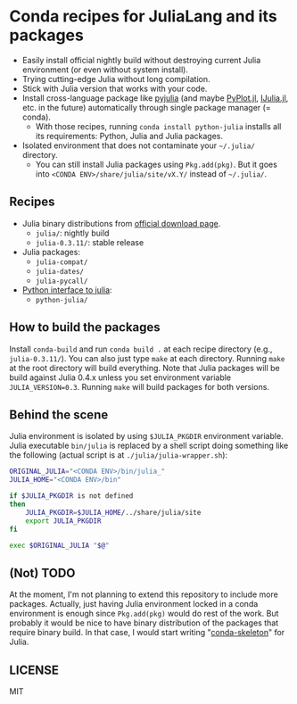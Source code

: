 # Conda recipes for JuliaLang and its packages


- Easily install official nightly build without destroying current
  Julia environment (or even without system install).
- Trying cutting-edge Julia without long compilation.
- Stick with Julia version that works with your code.
- Install cross-language package like [pyjulia] (and maybe
  [PyPlot.jl], [IJulia.jl], etc. in the future) automatically through
  single package manager (= conda).
  - With those recipes, running `conda install python-julia` installs
    all its requirements: Python, Julia and Julia packages.
- Isolated environment that does not contaminate your `~/.julia/`
  directory.
  - You can still install Julia packages using `Pkg.add(pkg)`.  But it
    goes into `<CONDA ENV>/share/julia/site/vX.Y/` instead of
    `~/.julia/`.


## Recipes

- Julia binary distributions from [official download page].
  - `julia/`: nightly build
  - `julia-0.3.11/`: stable release
- Julia packages:
  - `julia-compat/`
  - `julia-dates/`
  - `julia-pycall/`
- [Python interface to julia][pyjulia]:
  - `python-julia/`

[official download page]: http://julialang.org/downloads/
[pyjulia]: https://github.com/JuliaLang/pyjulia
[PyPlot.jl]: https://github.com/stevengj/PyPlot.jl
[IJulia.jl]: https://github.com/JuliaLang/IJulia.jl


## How to build the packages

Install `conda-build` and run `conda build .` at each recipe directory
(e.g., `julia-0.3.11/`).  You can also just type `make` at each
directory.  Running `make` at the root directory will build
everything.  Note that Julia packages will be build against Julia
0.4.x unless you set environment variable `JULIA_VERSION=0.3`.
Running `make` will build packages for both versions.


## Behind the scene

Julia environment is isolated by using `$JULIA_PKGDIR` environment
variable.  Julia executable `bin/julia` is replaced by a shell script
doing something like the following (actual script is at
`./julia/julia-wrapper.sh`):

```bash
ORIGINAL_JULIA="<CONDA ENV>/bin/julia_"
JULIA_HOME="<CONDA ENV>/bin"

if $JULIA_PKGDIR is not defined
then
    JULIA_PKGDIR=$JULIA_HOME/../share/julia/site
    export JULIA_PKGDIR
fi

exec $ORIGINAL_JULIA "$@"
```


## (Not) TODO

At the moment, I'm not planning to extend this repository to include
more packages.  Actually, just having Julia environment locked in a
conda environment is enough since `Pkg.add(pkg)` would do rest of the
work.  But probably it would be nice to have binary distribution of
the packages that require binary build.  In that case, I would start
writing "[conda-skeleton]" for Julia.

[conda-skeleton]: http://conda.pydata.org/docs/commands/build/conda-skeleton.html


## LICENSE

MIT
